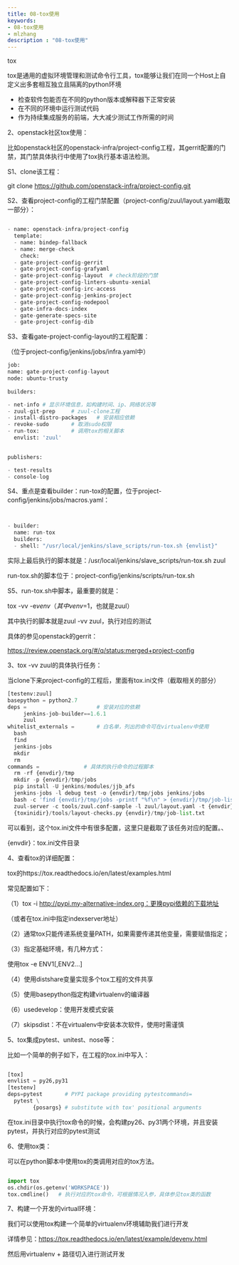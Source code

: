 ```yaml
---
title: 08-tox使用
keywords:
- 08-tox使用
- mlzhang
description : "08-tox使用"
---
```

tox

tox是通用的虚拟环境管理和测试命令行工具，tox能够让我们在同一个Host上自定义出多套相互独立且隔离的python环境

- 检查软件包能否在不同的python版本或解释器下正常安装
- 在不同的环境中运行测试代码
- 作为持续集成服务的前端，大大减少测试工作所需的时间

2、openstack社区tox使用：

比如openstack社区的openstack-infra/project-config工程，其gerrit配置的门禁，其门禁具体执行中使用了tox执行基本语法检测。

S1、clone该工程：

git clone https://github.com/openstack-infra/project-config.git

S2、查看project-config的工程门禁配置（project-config/zuul/layout.yaml截取一部分）：

```python

- name: openstack-infra/project-config            
  template:                                       
  - name: bindep-fallback                       
  - name: merge-check                           
    check:                                          
  - gate-project-config-gerrit                  
  - gate-project-config-grafyaml                
  - gate-project-config-layout	# check阶段的门禁                  
  - gate-project-config-linters-ubuntu-xenial   
  - gate-project-config-irc-access              
  - gate-project-config-jenkins-project         
  - gate-project-config-nodepool                
  - gate-infra-docs-index                       
  - gate-generate-specs-site                    
  - gate-project-config-dib  
```


S3、查看gate-project-config-layout的工程配置：

（位于project-config/jenkins/jobs/infra.yaml中）

```python
job:                                    
name: gate-project-config-layout      
node: ubuntu-trusty                   
                                      
builders:                             

- net-info # 显示环境信息，如构建时间、ip、网络状况等                         
- zuul-git-prep   	# zuul-clone工程                  
- install-distro-packages   # 安装相应依赖        
- revoke-sudo   	# 取消sudo权限                    
- run-tox:      	# 调用tox的相关脚本              
  envlist: 'zuul'                 
                                  

publishers:                           

- test-results                      
- console-log       
```




S4、重点是查看builder：run-tox的配置，位于project-config/jenkins/jobs/macros.yaml：

```python


- builder:                                                             
  name: run-tox                                                      
  builders:                                                          
  - shell: "/usr/local/jenkins/slave_scripts/run-tox.sh {envlist}"
```


实际上最后执行的脚本就是：/usr/local/jenkins/slave_scripts/run-tox.sh zuul

run-tox.sh的脚本位于：project-config/jenkins/scripts/run-tox.sh

S5、run-tox.sh中脚本，最重要的就是：

tox -vv -e$venv （其中venv=$1，也就是zuul）

其中执行的脚本就是zuul -vv zuul，执行对应的测试

具体的参见openstack的gerrit：

https://review.openstack.org/#/q/status:merged+project-config



3、tox -vv zuul的具体执行任务：

当clone下来project-config的工程后，里面有tox.ini文件（截取相关的部分）

```python
[testenv:zuul]           
basepython = python2.7      
deps =                      # 安装对应的依赖    
     jenkins-job-builder==1.6.1    
     zuul              
whitelist_externals =    	# 白名单，列出的命令可在virtualenv中使用 
  bash     
  find                                                                                 
  jenkins-jobs                                                                         
  mkdir                                                                                 
  rm                                                                                   
commands =          	# 具体的执行命令的过程脚本          
  rm -rf {envdir}/tmp     
  mkdir -p {envdir}/tmp/jobs  
  pip install -U jenkins/modules/jjb_afs  
  jenkins-jobs -l debug test -o {envdir}/tmp/jobs jenkins/jobs  
  bash -c 'find {envdir}/tmp/jobs -printf "%f\n" > {envdir}/tmp/job-list.txt' 
  zuul-server -c tools/zuul.conf-sample -l zuul/layout.yaml -t {envdir}/tmp/job-list.txt   
  {toxinidir}/tools/layout-checks.py {envdir}/tmp/job-list.txt                            
```



可以看到，这个tox.ini文件中有很多配置，这里只是截取了该任务对应的配置。、

{envdir}：tox.ini文件目录



4、查看tox的详细配置：

tox的https://tox.readthedocs.io/en/latest/examples.html

常见配置如下：

（1）tox -i http://pypi.my-alternative-index.org：更换pypi依赖的下载地址

（或者在tox.ini中指定indexserver地址）

（2）通常tox只能传递系统变量PATH，如果需要传递其他变量，需要赋值指定；

（3）指定基础环境，有几种方式：

使用tox -e ENV1[,ENV2...]

（4）使用distshare变量实现多个tox工程的文件共享

（5）使用basepython指定构建virtualenv的编译器

（6）usedevelop：使用开发模式安装

（7）skipsdist：不在virtualenv中安装本次软件，使用时需谨慎



5、tox集成pytest、unitest、nose等：

比如一个简单的例子如下，在工程的tox.ini中写入：

```python

[tox]
envlist = py26,py31
[testenv]
deps=pytest       # PYPI package providing pytestcommands=
  pytest \
​        {posargs} # substitute with tox' positional arguments
```


在tox.ini目录中执行tox命令的时候，会构建py26、py31两个环境，并且安装pytest，并执行对应的pytest测试



6、使用tox类：

可以在python脚本中使用tox的类调用对应的tox方法。

```python

import tox
os.chdir(os.getenv('WORKSPACE'))
tox.cmdline()	# 执行对应的tox命令，可根据情况入参，具体参见tox类的函数
```




7、构建一个开发的virtual环境：

我们可以使用tox构建一个简单的virtualenv环境辅助我们进行开发

详情参见：https://tox.readthedocs.io/en/latest/example/devenv.html 

然后用virtualenv + 路径切入进行测试开发